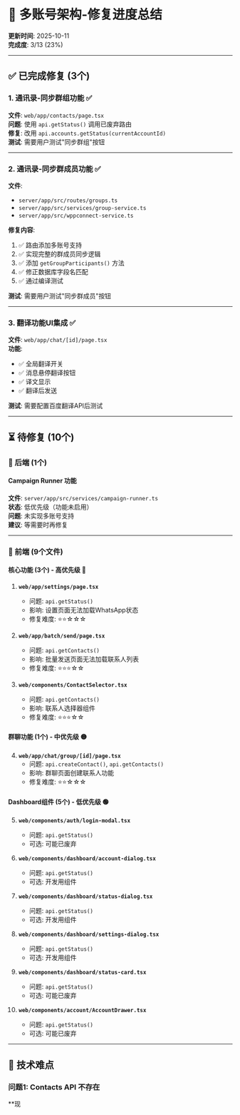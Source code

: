 # 🎯 多账号架构-修复进度总结

**更新时间**: 2025-10-11  
**完成度**: 3/13 (23%)

---

## ✅ 已完成修复 (3个)

### 1. 通讯录-同步群组功能 ✅
**文件**: `web/app/contacts/page.tsx`  
**问题**: 使用 `api.getStatus()` 调用已废弃路由  
**修复**: 改用 `api.accounts.getStatus(currentAccountId)`  
**测试**: 需要用户测试"同步群组"按钮

---

### 2. 通讯录-同步群成员功能 ✅
**文件**: 
- `server/app/src/routes/groups.ts`
- `server/app/src/services/group-service.ts`
- `server/app/src/wppconnect-service.ts`

**修复内容**:
1. ✅ 路由添加多账号支持
2. ✅ 实现完整的群成员同步逻辑
3. ✅ 添加 `getGroupParticipants()` 方法
4. ✅ 修正数据库字段名匹配
5. ✅ 通过编译测试

**测试**: 需要用户测试"同步群成员"按钮

---

### 3. 翻译功能UI集成 ✅
**文件**: `web/app/chat/[id]/page.tsx`  
**功能**:
- ✅ 全局翻译开关
- ✅ 消息悬停翻译按钮
- ✅ 译文显示
- ✅ 翻译后发送

**测试**: 需要配置百度翻译API后测试

---

## ⏳ 待修复 (10个)

### 🔴 后端 (1个)

#### Campaign Runner 功能
**文件**: `server/app/src/services/campaign-runner.ts`  
**状态**: 低优先级（功能未启用）  
**问题**: 未实现多账号支持  
**建议**: 等需要时再修复

---

### 🔴 前端 (9个文件)

#### 核心功能 (3个) - 高优先级 🔴

1. **`web/app/settings/page.tsx`**
   - 问题: `api.getStatus()`
   - 影响: 设置页面无法加载WhatsApp状态
   - 修复难度: ⭐⭐☆☆☆

2. **`web/app/batch/send/page.tsx`**
   - 问题: `api.getContacts()`
   - 影响: 批量发送页面无法加载联系人列表
   - 修复难度: ⭐⭐⭐☆☆

3. **`web/components/ContactSelector.tsx`**
   - 问题: `api.getContacts()`
   - 影响: 联系人选择器组件
   - 修复难度: ⭐⭐⭐☆☆

#### 群聊功能 (1个) - 中优先级 🟡

4. **`web/app/chat/group/[id]/page.tsx`**
   - 问题: `api.createContact()`, `api.getContacts()`
   - 影响: 群聊页面创建联系人功能
   - 修复难度: ⭐⭐☆☆☆

#### Dashboard组件 (5个) - 低优先级 🟢

5. **`web/components/auth/login-modal.tsx`**
   - 问题: `api.getStatus()`
   - 可选: 可能已废弃

6. **`web/components/dashboard/account-dialog.tsx`**
   - 问题: `api.getStatus()`
   - 可选: 开发用组件

7. **`web/components/dashboard/status-dialog.tsx`**
   - 问题: `api.getStatus()`
   - 可选: 开发用组件

8. **`web/components/dashboard/settings-dialog.tsx`**
   - 问题: `api.getStatus()`
   - 可选: 开发用组件

9. **`web/components/dashboard/status-card.tsx`**
   - 问题: `api.getStatus()`
   - 可选: 可能已废弃

10. **`web/components/account/AccountDrawer.tsx`**
    - 问题: `api.getStatus()`
    - 可选: 可能已废弃

---

## 🚧 技术难点

### 问题1: Contacts API 不存在
**现

